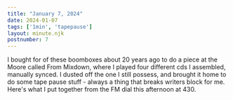 ```yaml
---
title: "January 7, 2024"
date: 2024-01-07
tags: ['1min', 'tapepause']
layout: minute.njk
postnumber: 7
---
```



I bought for of these boomboxes about 20 years ago to do a piece at the Moore called From Mixdown, where I played four different cds I assembled, manually synced. I dusted off the one I still possess, and brought it home to do some tape pause stuff - always a thing that breaks writers block for me. Here's what I put together from the FM dial this afternoon at 430. 




